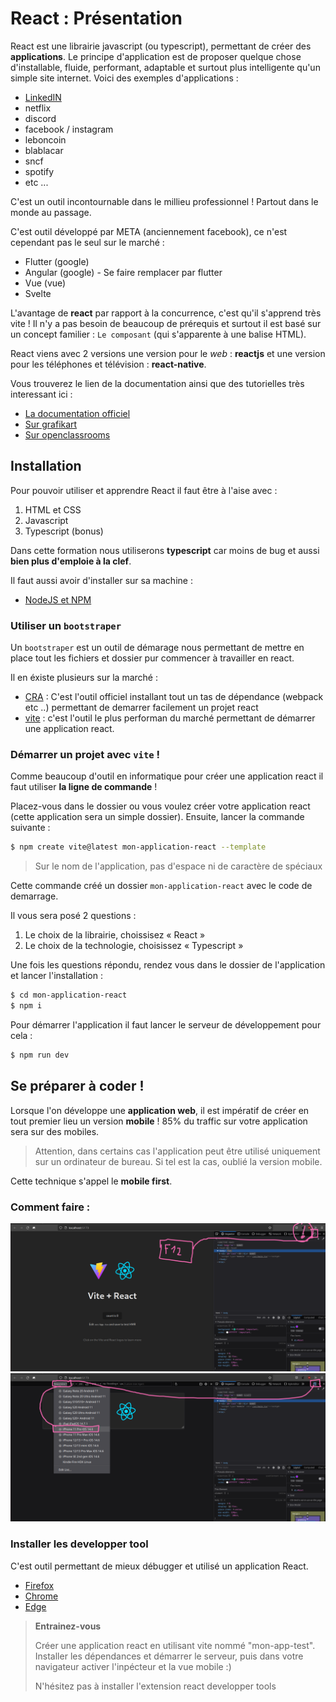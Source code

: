 # React : Présentation

React est une librairie javascript (ou typescript), permettant de créer des **applications**. Le principe d'application est de proposer quelque chose d'installable, fluide, performant, adaptable et surtout plus intelligente qu'un simple site internet. Voici des exemples d'applications :

- [LinkedIN](https://www.linkedin.com/)
- netflix
- discord
- facebook / instagram
- leboncoin
- blablacar
- sncf
- spotify
- etc ...

C'est un outil incontournable dans le millieu professionnel ! Partout dans le monde au passage.

C'est outil développé par META (anciennement facebook), ce n'est cependant pas le seul sur le marché :

- Flutter (google)
- Angular (google) - Se faire remplacer par flutter
- Vue (vue)
- Svelte

L'avantage de **react** par rapport à la concurrence, c'est qu'il s'apprend très vite ! Il n'y a pas besoin de beaucoup de prérequis et surtout il est basé sur un concept familier : `Le composant` (qui s'apparente à une balise HTML).

React viens avec 2 versions une version pour le _web_ : **reactjs** et une version pour les téléphones et télévision : **react-native**.

Vous trouverez le lien de la documentation ainsi que des tutorielles très interessant ici :

- [La documentation officiel](https://beta.reactjs.org/learn#)
- [Sur grafikart](https://grafikart.fr/tutoriels/react)
- [Sur openclassrooms](https://openclassrooms.com/en/courses/7132446-create-a-web-application-with-react-js)

## Installation

Pour pouvoir utiliser et apprendre React il faut être à l'aise avec :

1. HTML et CSS
2. Javascript
3. Typescript (bonus)

Dans cette formation nous utiliserons **typescript** car moins de bug et aussi **bien plus d'emploie à la clef**.

Il faut aussi avoir d'installer sur sa machine :

- [NodeJS et NPM](https://nodejs.org/en/)

### Utiliser un `bootstraper`

Un `bootstraper` est un outil de démarage nous permettant de mettre en place tout les fichiers et dossier pur commencer à travailler en react.

Il en éxiste plusieurs sur la marché :

- [CRA](https://create-react-app.dev/docs/getting-started/) : C'est l'outil officiel installant tout un tas de dépendance (webpack etc ..) permettant de demarrer facilement un projet react
- [vite](https://vitejs.dev/guide/) : c'est l'outil le plus performan du marché permettant de démarrer une application react.

### Démarrer un projet avec `vite` !

Comme beaucoup d'outil en informatique pour créer une application react il faut utiliser **la ligne de commande** !

Placez-vous dans le dossier ou vous voulez créer votre application react (cette application sera un simple dossier). Ensuite, lancer la commande suivante :

```bash
$ npm create vite@latest mon-application-react --template
```

> Sur le nom de l'application, pas d'espace ni de caractère de spéciaux

Cette commande créé un dossier `mon-application-react` avec le code de demarrage.

Il vous sera posé 2 questions :

1. Le choix de la librairie, choissisez « React »
2. Le choix de la technologie, choisissez « Typescript »

Une fois les questions répondu, rendez vous dans le dossier de l'application et lancer l'installation :

```bash
$ cd mon-application-react
$ npm i
```

Pour démarrer l'application il faut lancer le serveur de développement pour cela :

```bash
$ npm run dev
```

## Se préparer à coder !

Lorsque l'on développe une **application web**, il est impératif de créer en tout premier lieu un version **mobile** ! 85% du traffic sur votre application sera sur des mobiles.

> Attention, dans certains cas l'application peut être utilisé uniquement sur un ordinateur de bureau. Si tel est la cas, oublié la version mobile.

Cette technique s'appel le **mobile first**.

### Comment faire :

![React](../images/react01.png)
![React](../images/react02.png)

### Installer les developper tool

C'est outil permettant de mieux débugger et utilisé un application React.

- [Firefox](https://addons.mozilla.org/en-US/firefox/addon/react-devtools/)
- [Chrome](https://chrome.google.com/webstore/detail/react-developer-tools/fmkadmapgofadopljbjfkapdkoienihi)
- [Edge](https://microsoftedge.microsoft.com/addons/detail/react-developer-tools/gpphkfbcpidddadnkolkpfckpihlkkil)

> **Entrainez-vous**
>
> Créer une application react en utilisant vite nommé "mon-app-test". Installer les dépendances et démarrer le serveur, puis dans votre navigateur activer l'inpécteur et la vue mobile :)
>
> N'hésitez pas à installer l'extension react developper tools
